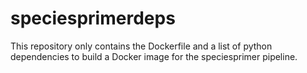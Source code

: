 # speciesprimerdeps
This repository only contains the Dockerfile and a list of python dependencies to build a Docker image for the speciesprimer pipeline.
